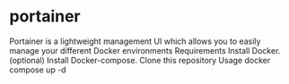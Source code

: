 # portainer
Portainer is a lightweight management UI which allows you to easily manage your different Docker environments 
Requirements
Install Docker.
(optional) Install Docker-compose.
Clone this repository
Usage
docker compose up -d
